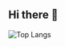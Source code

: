 ## Hi there 👋
![Top Langs](https://github-readme-stats.vercel.app/api/top-langs/?username=kamyab9k&layout=compact)
